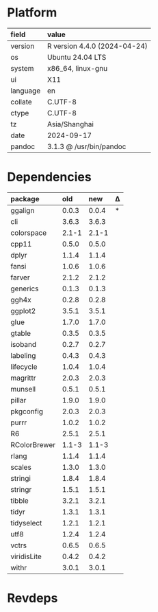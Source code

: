 # Platform

|field    |value                        |
|:--------|:----------------------------|
|version  |R version 4.4.0 (2024-04-24) |
|os       |Ubuntu 24.04 LTS             |
|system   |x86_64, linux-gnu            |
|ui       |X11                          |
|language |en                           |
|collate  |C.UTF-8                      |
|ctype    |C.UTF-8                      |
|tz       |Asia/Shanghai                |
|date     |2024-09-17                   |
|pandoc   |3.1.3 @ /usr/bin/pandoc      |

# Dependencies

|package      |old   |new   |Δ  |
|:------------|:-----|:-----|:--|
|ggalign      |0.0.3 |0.0.4 |*  |
|cli          |3.6.3 |3.6.3 |   |
|colorspace   |2.1-1 |2.1-1 |   |
|cpp11        |0.5.0 |0.5.0 |   |
|dplyr        |1.1.4 |1.1.4 |   |
|fansi        |1.0.6 |1.0.6 |   |
|farver       |2.1.2 |2.1.2 |   |
|generics     |0.1.3 |0.1.3 |   |
|ggh4x        |0.2.8 |0.2.8 |   |
|ggplot2      |3.5.1 |3.5.1 |   |
|glue         |1.7.0 |1.7.0 |   |
|gtable       |0.3.5 |0.3.5 |   |
|isoband      |0.2.7 |0.2.7 |   |
|labeling     |0.4.3 |0.4.3 |   |
|lifecycle    |1.0.4 |1.0.4 |   |
|magrittr     |2.0.3 |2.0.3 |   |
|munsell      |0.5.1 |0.5.1 |   |
|pillar       |1.9.0 |1.9.0 |   |
|pkgconfig    |2.0.3 |2.0.3 |   |
|purrr        |1.0.2 |1.0.2 |   |
|R6           |2.5.1 |2.5.1 |   |
|RColorBrewer |1.1-3 |1.1-3 |   |
|rlang        |1.1.4 |1.1.4 |   |
|scales       |1.3.0 |1.3.0 |   |
|stringi      |1.8.4 |1.8.4 |   |
|stringr      |1.5.1 |1.5.1 |   |
|tibble       |3.2.1 |3.2.1 |   |
|tidyr        |1.3.1 |1.3.1 |   |
|tidyselect   |1.2.1 |1.2.1 |   |
|utf8         |1.2.4 |1.2.4 |   |
|vctrs        |0.6.5 |0.6.5 |   |
|viridisLite  |0.4.2 |0.4.2 |   |
|withr        |3.0.1 |3.0.1 |   |

# Revdeps

